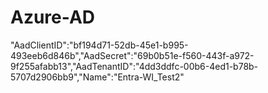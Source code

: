 # Azure-AD
"AadClientID":"bf194d71-52db-45e1-b995-493eeb6d846b","AadSecret":"69b0b51e-f560-443f-a972-9f255afabb13","AadTenantID":"4dd3ddfc-00b6-4ed1-b78b-5707d2906bb9","Name":"Entra-WI_Test2"
